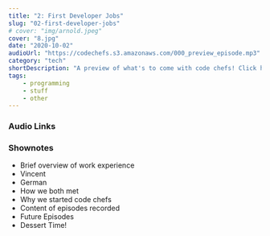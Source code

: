 ```yaml
---
title: "2: First Developer Jobs"
slug: "02-first-developer-jobs"
# cover: "img/arnold.jpeg"
cover: "8.jpg"
date: "2020-10-02"
audioUrl: "https://codechefs.s3.amazonaws.com/000_preview_episode.mp3"
category: "tech"
shortDescription: "A preview of what's to come with code chefs! Click here to listen for the first episode"
tags:
    - programming
    - stuff
    - other
---
```


### Audio Links

### Shownotes

- Brief overview of work experience
- Vincent
- German
- How we both met
- Why we started code chefs
- Content of episodes recorded
- Future Episodes
- Dessert Time!


